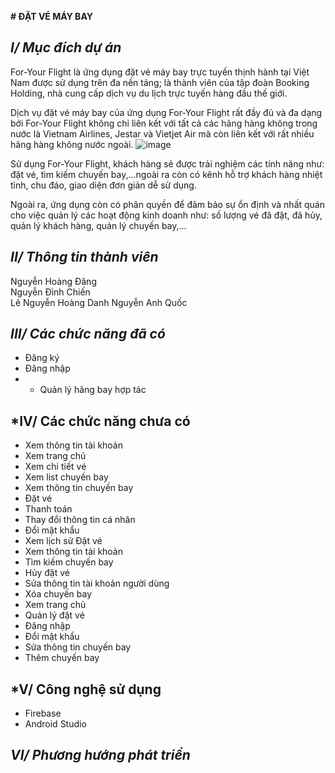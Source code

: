 **# ĐẶT VÉ MÁY BAY**
## *I/ Mục đích dự án*

   For-Your Flight là ứng dụng đặt vé máy bay trực tuyến thịnh hành tại Việt Nam được sử dụng trên đa nền tảng; là thành viên của tập đoàn Booking Holding, nhà cung cấp dịch vụ du lịch trực tuyến hàng đầu thế giới.

Dịch vụ đặt vé máy bay của ứng dụng For-Your Flight rất đầy đủ và đa dạng bởi For-Your Flight không chỉ liên kết với tất cả các hãng hàng không trong nước là Vietnam Airlines, Jestar và Vietjet Air mà còn liên kết với
rất nhiều hãng hàng không nước ngoài.
                         ![image](https://github.com/AnhQuoc203/Nhom6_DatVeMayBay_T5_Ca3/assets/147131092/d20770b8-97b2-4a6d-8c82-a0c21c16d0ec)

Sử dụng For-Your Flight, khách hàng sẽ được trải nghiệm các tính năng như: đặt vé, tìm kiếm chuyến bay,...ngoài ra còn có kênh hỗ trợ khách hàng nhiệt tình, chu đáo, giao diện đơn giản dễ sử dụng.

Ngoài ra, ứng dụng còn có phân quyền để đảm bảo sự ổn định và nhất quán cho việc quản lý các hoạt động kinh doanh như: số lượng vé đã đặt, đã hủy, quản lý khách hàng, quản lý chuyến bay,...

## *II/ Thông tin thành viên*
 Nguyễn Hoàng Đăng  
 Nguyễn Đình Chiến  
 Lê Nguyễn Hoàng Danh 
 Nguyễn Anh Quốc 
## *III/ Các chức năng đã có*
- Đăng ký
- Đăng nhập
- - Quản lý hãng bay hợp tác
## *IV/ Các chức năng chưa có
- Xem thông tin tài khoản
- Xem trang chủ
- Xem chi tiết vé
- Xem list chuyến bay
- Xem thông tin chuyến bay
- Đặt vé
- Thanh toán 
- Thay đổi thông tin cá nhân
- Đổi mật khẩu
- Xem lịch sử Đặt vé
- Xem thông tin tài khoản
- Tìm kiếm chuyến bay
- Hủy đặt vé
- Sửa thông tin tài khoản người dùng
- Xóa chuyến bay
- Xem trang chủ
- Quản lý đặt vé
- Đăng nhập
- Đổi mật khẩu
- Sửa thông tin chuyến bay
- Thêm chuyến bay
## *V/ Công nghệ sử dụng
- Firebase
- Android Studio
## *VI/ Phương hướng phát triển*











